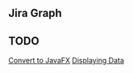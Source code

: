 ## Jira Graph



## TODO

[Convert to JavaFX](https://github.com/graphstream/gs-ui-javafx/blob/master/pom.xml)
[Displaying Data](https://graphstream-project.org/doc/Tutorials/Storing-retrieving-and-displaying-data-in-graphs/)